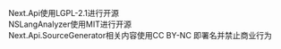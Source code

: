 Next.Api使用LGPL-2.1进行开源  
NSLangAnalyzer使用MIT进行开源  
Next.Api.SourceGenerator相关内容使用CC BY-NC 即署名并禁止商业行为
